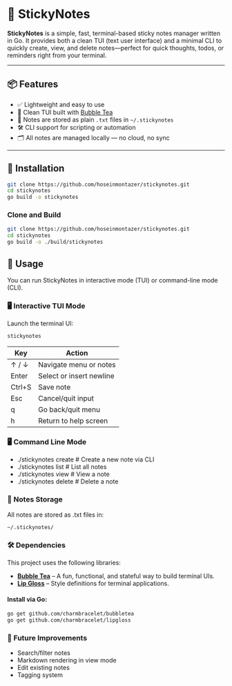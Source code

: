 # 📝 StickyNotes

**StickyNotes** is a simple, fast, terminal-based sticky notes manager written in Go. It provides both a clean TUI (text user interface) and a minimal CLI to quickly create, view, and delete notes—perfect for quick thoughts, todos, or reminders right from your terminal.

---

## 📦 Features

- ✅ Lightweight and easy to use
- 🧠 Clean TUI built with [Bubble Tea](https://github.com/charmbracelet/bubbletea)
- 💾 Notes are stored as plain `.txt` files in `~/.stickynotes`
- 🛠 CLI support for scripting or automation
- 🗂 All notes are managed locally — no cloud, no sync

---

## 🚀 Installation
```bash
git clone https://github.com/hoseinmontazer/stickynotes.git
cd stickynotes
go build -o stickynotes
```

### Clone and Build

```bash
git clone https://github.com/hoseinmontazer/stickynotes.git
cd stickynotes
go build -o ./build/stickynotes
```

## 📖 Usage

You can run StickyNotes in interactive mode (TUI) or command-line mode (CLI).

### 🖥️ Interactive TUI Mode

Launch the terminal UI:

```bash
stickynotes
```

| Key        | Action                    |
|------------|---------------------------|
| ↑ / ↓      | Navigate menu or notes    |
| Enter      | Select or insert newline  |
| Ctrl+S     | Save note                 |
| Esc        | Cancel/quit input         |
| q          | Go back/quit menu         |
| h          | Return to help screen     |

### 🖥️ Command Line Mode
- ./stickynotes create        # Create a new note via CLI
- ./stickynotes list          # List all notes
- ./stickynotes view <name>   # View a note
- ./stickynotes delete <name> # Delete a note


### 📂 Notes Storage
All notes are stored as .txt files in:
```
~/.stickynotes/
```

### 🛠️ Dependencies
This project uses the following libraries:

- [**Bubble Tea**](https://github.com/charmbracelet/bubbletea) – A fun, functional, and stateful way to build terminal UIs.
- [**Lip Gloss**](https://github.com/charmbracelet/lipgloss) – Style definitions for terminal applications.
#### Install via Go:

```bash
go get github.com/charmbracelet/bubbletea
go get github.com/charmbracelet/lipgloss
```
### 🧠 Future Improvements
- Search/filter notes
- Markdown rendering in view mode
- Edit existing notes
- Tagging system

